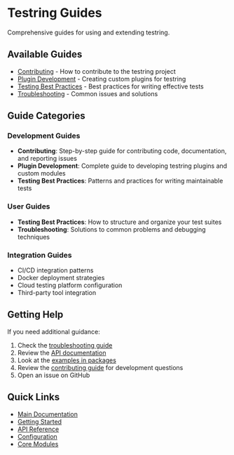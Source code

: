 # Testring Guides

Comprehensive guides for using and extending testring.

## Available Guides

- [Contributing](contributing.md) - How to contribute to the testring project
- [Plugin Development](plugin-development.md) - Creating custom plugins for testring
- [Testing Best Practices](testing-best-practices.md) - Best practices for writing effective tests
- [Troubleshooting](troubleshooting.md) - Common issues and solutions

## Guide Categories

### Development Guides
- **Contributing**: Step-by-step guide for contributing code, documentation, and reporting issues
- **Plugin Development**: Complete guide to developing testring plugins and custom modules
- **Testing Best Practices**: Patterns and practices for writing maintainable tests

### User Guides
- **Testing Best Practices**: How to structure and organize your test suites
- **Troubleshooting**: Solutions to common problems and debugging techniques

### Integration Guides
- CI/CD integration patterns
- Docker deployment strategies
- Cloud testing platform configuration
- Third-party tool integration

## Getting Help

If you need additional guidance:

1. Check the [troubleshooting guide](troubleshooting.md)
2. Review the [API documentation](../api/.md)
3. Look at the [examples in packages](../packages/.md)
4. Review the [contributing guide](contributing.md) for development questions
5. Open an issue on GitHub

## Quick Links

- [Main Documentation](../README.md)
- [Getting Started](../getting-started/.md)
- [API Reference](../api/.md)
- [Configuration](../configuration/.md)
- [Core Modules](../core-modules/.md) 